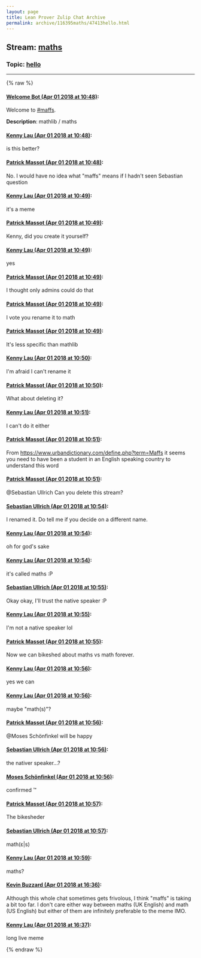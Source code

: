```yaml
---
layout: page
title: Lean Prover Zulip Chat Archive 
permalink: archive/116395maths/47413hello.html
---
```


## Stream: [maths](index.html)
### Topic: [hello](47413hello.html)

---


{% raw %}
#### [ Welcome Bot (Apr 01 2018 at 10:48)](https://leanprover.zulipchat.com/#narrow/stream/116395-maths/topic/hello/near/124482922):
<p>Welcome to <a class="stream" data-stream-id="116395" href="/#narrow/stream/116395-maffs">#maffs</a>.</p>
<p><strong>Description</strong>: mathlib / maths</p>

#### [ Kenny Lau (Apr 01 2018 at 10:48)](https://leanprover.zulipchat.com/#narrow/stream/116395-maths/topic/hello/near/124482925):
<p>is this better?</p>

#### [ Patrick Massot (Apr 01 2018 at 10:48)](https://leanprover.zulipchat.com/#narrow/stream/116395-maths/topic/hello/near/124482926):
<p>No. I would have no idea what "maffs" means if I hadn't seen Sebastian question</p>

#### [ Kenny Lau (Apr 01 2018 at 10:49)](https://leanprover.zulipchat.com/#narrow/stream/116395-maths/topic/hello/near/124482927):
<p>it's a meme</p>

#### [ Patrick Massot (Apr 01 2018 at 10:49)](https://leanprover.zulipchat.com/#narrow/stream/116395-maths/topic/hello/near/124482930):
<p>Kenny, did you create it yourself?</p>

#### [ Kenny Lau (Apr 01 2018 at 10:49)](https://leanprover.zulipchat.com/#narrow/stream/116395-maths/topic/hello/near/124482933):
<p>yes</p>

#### [ Patrick Massot (Apr 01 2018 at 10:49)](https://leanprover.zulipchat.com/#narrow/stream/116395-maths/topic/hello/near/124482934):
<p>I thought only admins could do that</p>

#### [ Patrick Massot (Apr 01 2018 at 10:49)](https://leanprover.zulipchat.com/#narrow/stream/116395-maths/topic/hello/near/124482935):
<p>I vote you rename it to math</p>

#### [ Patrick Massot (Apr 01 2018 at 10:49)](https://leanprover.zulipchat.com/#narrow/stream/116395-maths/topic/hello/near/124482937):
<p>It's less specific than mathlib</p>

#### [ Kenny Lau (Apr 01 2018 at 10:50)](https://leanprover.zulipchat.com/#narrow/stream/116395-maths/topic/hello/near/124482976):
<p>I'm afraid I can't rename it</p>

#### [ Patrick Massot (Apr 01 2018 at 10:50)](https://leanprover.zulipchat.com/#narrow/stream/116395-maths/topic/hello/near/124482979):
<p>What about deleting it?</p>

#### [ Kenny Lau (Apr 01 2018 at 10:51)](https://leanprover.zulipchat.com/#narrow/stream/116395-maths/topic/hello/near/124482984):
<p>I can't do it either</p>

#### [ Patrick Massot (Apr 01 2018 at 10:51)](https://leanprover.zulipchat.com/#narrow/stream/116395-maths/topic/hello/near/124482985):
<p>From <a href="https://www.urbandictionary.com/define.php?term=Maffs" target="_blank" title="https://www.urbandictionary.com/define.php?term=Maffs">https://www.urbandictionary.com/define.php?term=Maffs</a> it seems you need to have been a student in an English speaking country to understand this word</p>

#### [ Patrick Massot (Apr 01 2018 at 10:51)](https://leanprover.zulipchat.com/#narrow/stream/116395-maths/topic/hello/near/124482987):
<p><span class="user-mention" data-user-id="110024">@Sebastian Ullrich</span> Can you delete this stream?</p>

#### [ Sebastian Ullrich (Apr 01 2018 at 10:54)](https://leanprover.zulipchat.com/#narrow/stream/116395-maths/topic/hello/near/124483069):
<p>I renamed it. Do tell me if you decide on a different name.</p>

#### [ Kenny Lau (Apr 01 2018 at 10:54)](https://leanprover.zulipchat.com/#narrow/stream/116395-maths/topic/hello/near/124483071):
<p>oh for god's sake</p>

#### [ Kenny Lau (Apr 01 2018 at 10:54)](https://leanprover.zulipchat.com/#narrow/stream/116395-maths/topic/hello/near/124483072):
<p>it's called maths :P</p>

#### [ Sebastian Ullrich (Apr 01 2018 at 10:55)](https://leanprover.zulipchat.com/#narrow/stream/116395-maths/topic/hello/near/124483082):
<p>Okay okay, I'll trust the native speaker :P</p>

#### [ Kenny Lau (Apr 01 2018 at 10:55)](https://leanprover.zulipchat.com/#narrow/stream/116395-maths/topic/hello/near/124483083):
<p>I'm not a native speaker lol</p>

#### [ Patrick Massot (Apr 01 2018 at 10:55)](https://leanprover.zulipchat.com/#narrow/stream/116395-maths/topic/hello/near/124483084):
<p>Now we can bikeshed about maths vs math forever.</p>

#### [ Kenny Lau (Apr 01 2018 at 10:56)](https://leanprover.zulipchat.com/#narrow/stream/116395-maths/topic/hello/near/124483122):
<p>yes we can</p>

#### [ Kenny Lau (Apr 01 2018 at 10:56)](https://leanprover.zulipchat.com/#narrow/stream/116395-maths/topic/hello/near/124483125):
<p>maybe "math(s)"?</p>

#### [ Patrick Massot (Apr 01 2018 at 10:56)](https://leanprover.zulipchat.com/#narrow/stream/116395-maths/topic/hello/near/124483127):
<p><span class="user-mention" data-user-id="110027">@Moses Schönfinkel</span> will be happy</p>

#### [ Sebastian Ullrich (Apr 01 2018 at 10:56)](https://leanprover.zulipchat.com/#narrow/stream/116395-maths/topic/hello/near/124483128):
<p>the nativer speaker...?</p>

#### [ Moses Schönfinkel (Apr 01 2018 at 10:56)](https://leanprover.zulipchat.com/#narrow/stream/116395-maths/topic/hello/near/124483129):
<p>confirmed ™</p>

#### [ Patrick Massot (Apr 01 2018 at 10:57)](https://leanprover.zulipchat.com/#narrow/stream/116395-maths/topic/hello/near/124483130):
<p>The bikesheder</p>

#### [ Sebastian Ullrich (Apr 01 2018 at 10:57)](https://leanprover.zulipchat.com/#narrow/stream/116395-maths/topic/hello/near/124483135):
<p>math(ε|s)</p>

#### [ Kenny Lau (Apr 01 2018 at 10:59)](https://leanprover.zulipchat.com/#narrow/stream/116395-maths/topic/hello/near/124483181):
<p>maths?</p>

#### [ Kevin Buzzard (Apr 01 2018 at 16:36)](https://leanprover.zulipchat.com/#narrow/stream/116395-maths/topic/hello/near/124491045):
<p>Although this whole chat sometimes gets frivolous, I think "maffs" is taking a bit too far. I don't care either way between maths (UK English) and math (US English) but either of them are infinitely preferable to the meme IMO.</p>

#### [ Kenny Lau (Apr 01 2018 at 16:37)](https://leanprover.zulipchat.com/#narrow/stream/116395-maths/topic/hello/near/124491051):
<p>long live meme</p>


{% endraw %}
